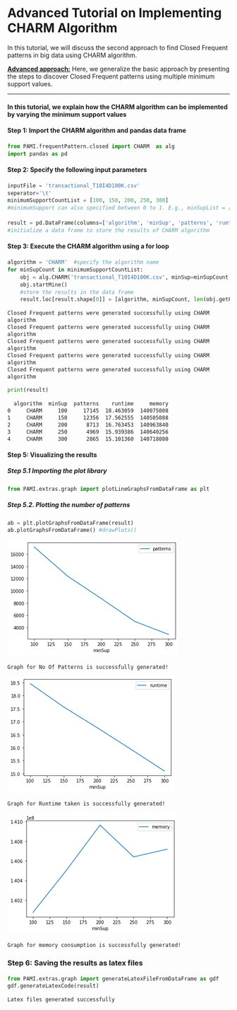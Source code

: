 # Advanced Tutorial on Implementing CHARM Algorithm

In this tutorial, we will discuss the second approach to find Closed Frequent patterns in big data using CHARM algorithm.



[__Advanced approach:__](#advApproach) Here, we generalize the basic approach by presenting the steps to discover Closed Frequent patterns using multiple minimum support values.

***

#### In this tutorial, we explain how the CHARM algorithm  can be implemented by varying the minimum support values

#### Step 1: Import the CHARM algorithm and pandas data frame


```python
from PAMI.frequentPattern.closed import CHARM  as alg
import pandas as pd
```

#### Step 2: Specify the following input parameters


```python
inputFile = 'transactional_T10I4D100K.csv'
seperator='\t'
minimumSupportCountList = [100, 150, 200, 250, 300] 
#minimumSupport can also specified between 0 to 1. E.g., minSupList = [0.005, 0.006, 0.007, 0.008, 0.009]

result = pd.DataFrame(columns=['algorithm', 'minSup', 'patterns', 'runtime', 'memory']) 
#initialize a data frame to store the results of CHARM algorithm
```

#### Step 3: Execute the CHARM algorithm using a for loop


```python
algorithm = 'CHARM'  #specify the algorithm name
for minSupCount in minimumSupportCountList:
    obj = alg.CHARM('transactional_T10I4D100K.csv', minSup=minSupCount, sep=seperator)
    obj.startMine()
    #store the results in the data frame
    result.loc[result.shape[0]] = [algorithm, minSupCount, len(obj.getPatterns()), obj.getRuntime(), obj.getMemoryRSS()]

```

    Closed Frequent patterns were generated successfully using CHARM algorithm
    Closed Frequent patterns were generated successfully using CHARM algorithm
    Closed Frequent patterns were generated successfully using CHARM algorithm
    Closed Frequent patterns were generated successfully using CHARM algorithm
    Closed Frequent patterns were generated successfully using CHARM algorithm



```python
print(result)
```

      algorithm  minSup  patterns    runtime     memory
    0     CHARM     100     17145  18.463059  140075008
    1     CHARM     150     12356  17.562555  140505088
    2     CHARM     200      8713  16.763453  140963840
    3     CHARM     250      4969  15.939386  140640256
    4     CHARM     300      2865  15.101360  140718080


#### Step 5: Visualizing the results

##### Step 5.1 Importing the plot library


```python
from PAMI.extras.graph import plotLineGraphsFromDataFrame as plt
```

##### Step 5.2. Plotting the number of patterns


```python
ab = plt.plotGraphsFromDataFrame(result)
ab.plotGraphsFromDataFrame() #drawPlots()
```


    
![png](output_15_0.png)
    


    Graph for No Of Patterns is successfully generated!



    
![png](output_15_2.png)
    


    Graph for Runtime taken is successfully generated!



    
![png](output_15_4.png)
    


    Graph for memory consumption is successfully generated!


### Step 6: Saving the results as latex files


```python
from PAMI.extras.graph import generateLatexFileFromDataFrame as gdf
gdf.generateLatexCode(result)
```

    Latex files generated successfully



```python

```

